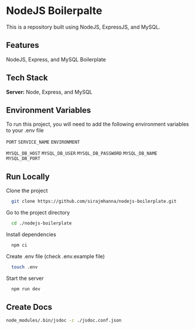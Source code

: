 
# NodeJS Boilerpalte

This is a repository built using NodeJS, ExpressJS, and MySQL.



## Features

NodeJS, Express, and MySQL Boilerplate

## Tech Stack

**Server:** Node, Express, and MySQL


## Environment Variables

To run this project, you will need to add the following environment variables to your .env file

`PORT`
`SERVICE_NAME`
`ENVIRONMENT`

`MYSQL_DB_HOST`
`MYSQL_DB_USER`
`MYSQL_DB_PASSWORD`
`MYSQL_DB_NAME`
`MYSQL_DB_PORT`

## Run Locally

Clone the project

```bash
  git clone https://github.com/sirajmhanna/nodejs-boilerplate.git
```

Go to the project directory

```bash
  cd ./nodejs-boilerplate
```
Install dependencies

```bash
  npm ci
```

Create .env file (check .env.example file)

```bash
  touch .env 
```

Start the server

```bash
  npm run dev 
```

## Create Docs

```bash
node_modules/.bin/jsdoc -c ./jsdoc.conf.json
```
